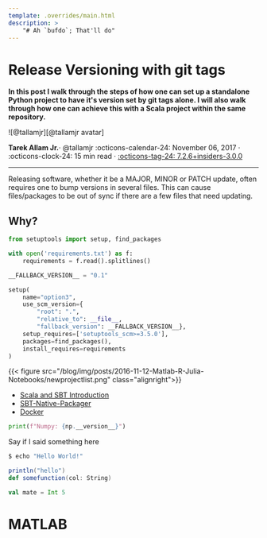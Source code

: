 ```yaml
---
template: .overrides/main.html
description: >
    "# Ah `bufdo`; That'll do"
---
```


# Release Versioning with git tags

__In this post I walk through the steps of how one can set up a standalone Python
project to have it's version set by git tags alone. I will also walk through how one can achieve
this with a Scala project within the same repository.__

<aside class="mdx-author" markdown>
![@tallamjr][@tallamjr avatar]

<span>__Tarek Allam Jr.__· @tallamjr</span>
<span>
:octicons-calendar-24: November 06, 2017 ·
:octicons-clock-24: 15 min read ·
[:octicons-tag-24: 7.2.6+insiders-3.0.0][insiders-3.0.0]
</span>
</aside>

  [@tallamjr avatar]: https://avatars.githubusercontent.com/tallamjr
  [insiders-3.0.0]: ../../insiders/changelog.md#3.0.0

---

Releasing software, whether it be a MAJOR, MINOR or PATCH update, often requires one to bump
versions in several files. This can cause files/packages to be out of sync if there are a few files that
need updating.

## Why?


```python
from setuptools import setup, find_packages

with open('requirements.txt') as f:
    requirements = f.read().splitlines()

__FALLBACK_VERSION__ = "0.1"

setup(
    name="option3",
    use_scm_version={
        "root": ".",
        "relative_to": __file__,
        "fallback_version": __FALLBACK_VERSION__},
    setup_requires=['setuptools_scm>=3.5.0'],
    packages=find_packages(),
    install_requires=requirements
)

```

{{< figure src="/blog/img/posts/2016-11-12-Matlab-R-Julia-Notebooks/newprojectlist.png" class="alignright">}}

- [Scala and SBT Introduction](#scala)
- [SBT-Native-Packager](#native)
- [Docker](#docker)

```python
print(f"Numpy: {np.__version__}")
```

Say if I said something here

```bash
$ echo "Hello World!"
```

```scala
println("hello")
def somefunction(col: String)

val mate = Int 5
```
# <a name="matlab"></a>MATLAB

